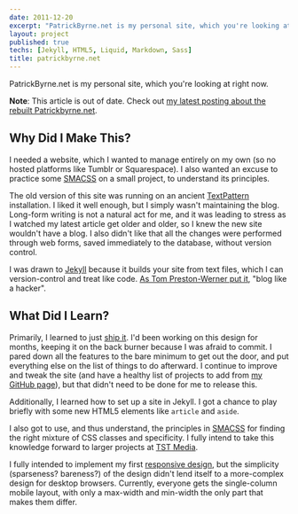```yaml
---
date: 2011-12-20
excerpt: "PatrickByrne.net is my personal site, which you're looking at right now"
layout: project
published: true
techs: [Jekyll, HTML5, Liquid, Markdown, Sass]
title: patrickbyrne.net
---
```


PatrickByrne.net is my personal site, which you're looking at right now.

**Note**: This article is out of date. Check out [my latest posting about the
rebuilt Patrickbyrne.net][2.0].

[2.0]: http://patrickbyrne.net/projects/patrickbyrne.net-nuevo/

## Why Did I Make This?

I needed a website, which I wanted to manage entirely on my own (so no hosted
platforms like Tumblr or Squarespace). I also wanted an excuse to practice some
[SMACSS] on a small project, to understand its principles.

The old version of this site was running on an ancient [TextPattern]
installation. I liked it well enough, but I simply wasn't maintaining the blog.
Long-form writing is not a natural act for me, and it was leading to stress as
I watched my latest article get older and older, so I knew the new site
wouldn't have a blog. I also didn't like that all the changes were performed
through web forms, saved immediately to the database, without version control.

I was drawn to [Jekyll] because it builds your site from text files, which I
can version-control and treat like code. [As Tom Preston-Werner put
it][tpw-blog], "blog like a hacker".

## What Did I Learn?

Primarily, I learned to just [ship it]. I'd been working on this design for
months, keeping it on the back burner because I was afraid to commit. I pared
down all the features to the bare minimum to get out the door, and put
everything else on the list of things to do afterward. I continue to improve
and tweak the site (and have a healthy list of projects to add from [my GitHub
page]), but that didn't need to be done for me to release this.

Additionally, I learned how to set up a site in Jekyll. I got a chance to play
briefly with some new HTML5 elements like `article` and `aside`.

I also got to use, and thus understand, the principles in [SMACSS] for finding
the right mixture of CSS classes and specificity. I fully intend to take this
knowledge forward to larger projects at [TST Media].

I fully intended to implement my first [responsive design], but the simplicity
(sparseness? bareness?) of the design didn't lend itself to a more-complex
design for desktop browsers. Currently, everyone gets the single-column mobile
layout, with only a max-width and min-width the only part that makes them
differ.


[TextPattern]: http://textpattern.com/
[SMACSS]: http://smacss.com/ "Scalable and Modular Architecture for CSS"
[Jekyll]: http://jekyllrb.com/
[tpw-blog]: http://tom.preston-werner.com/2008/11/17/blogging-like-a-hacker.html
[TST Media]: http://tstmedia.com/
[responsive design]: http://www.abookapart.com/products/responsive-web-design
[ship it]: http://shipitsquirrel.github.com/
[my GitHub page]: https://github.com/pbyrne

